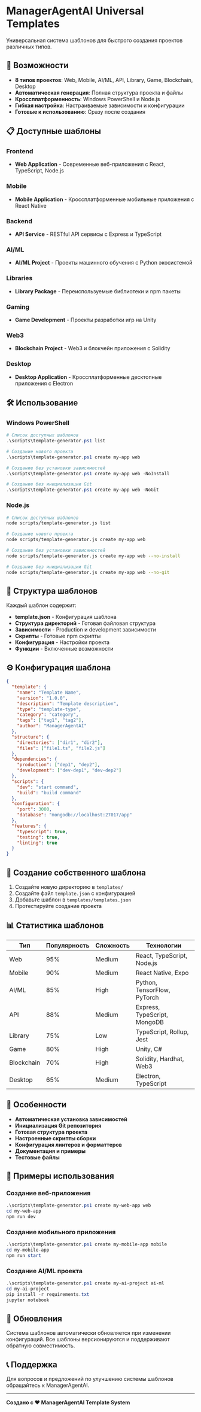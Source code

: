 # ManagerAgentAI Universal Templates

Универсальная система шаблонов для быстрого создания проектов различных типов.

## 🚀 Возможности

- **8 типов проектов**: Web, Mobile, AI/ML, API, Library, Game, Blockchain, Desktop
- **Автоматическая генерация**: Полная структура проекта и файлы
- **Кроссплатформенность**: Windows PowerShell и Node.js
- **Гибкая настройка**: Настраиваемые зависимости и конфигурации
- **Готовые к использованию**: Сразу после создания

## 📋 Доступные шаблоны

### Frontend
- **Web Application** - Современные веб-приложения с React, TypeScript, Node.js

### Mobile
- **Mobile Application** - Кроссплатформенные мобильные приложения с React Native

### Backend
- **API Service** - RESTful API сервисы с Express и TypeScript

### AI/ML
- **AI/ML Project** - Проекты машинного обучения с Python экосистемой

### Libraries
- **Library Package** - Переиспользуемые библиотеки и npm пакеты

### Gaming
- **Game Development** - Проекты разработки игр на Unity

### Web3
- **Blockchain Project** - Web3 и блокчейн приложения с Solidity

### Desktop
- **Desktop Application** - Кроссплатформенные десктопные приложения с Electron

## 🛠 Использование

### Windows PowerShell

```powershell
# Список доступных шаблонов
.\scripts\template-generator.ps1 list

# Создание нового проекта
.\scripts\template-generator.ps1 create my-app web

# Создание без установки зависимостей
.\scripts\template-generator.ps1 create my-app web -NoInstall

# Создание без инициализации Git
.\scripts\template-generator.ps1 create my-app web -NoGit
```

### Node.js

```bash
# Список доступных шаблонов
node scripts/template-generator.js list

# Создание нового проекта
node scripts/template-generator.js create my-app web

# Создание без установки зависимостей
node scripts/template-generator.js create my-app web --no-install

# Создание без инициализации Git
node scripts/template-generator.js create my-app web --no-git
```

## 📁 Структура шаблонов

Каждый шаблон содержит:

- **template.json** - Конфигурация шаблона
- **Структура директорий** - Готовая файловая структура
- **Зависимости** - Production и development зависимости
- **Скрипты** - Готовые npm скрипты
- **Конфигурация** - Настройки проекта
- **Функции** - Включенные возможности

## ⚙️ Конфигурация шаблона

```json
{
  "template": {
    "name": "Template Name",
    "version": "1.0.0",
    "description": "Template description",
    "type": "template-type",
    "category": "category",
    "tags": ["tag1", "tag2"],
    "author": "ManagerAgentAI"
  },
  "structure": {
    "directories": ["dir1", "dir2"],
    "files": ["file1.ts", "file2.js"]
  },
  "dependencies": {
    "production": ["dep1", "dep2"],
    "development": ["dev-dep1", "dev-dep2"]
  },
  "scripts": {
    "dev": "start command",
    "build": "build command"
  },
  "configuration": {
    "port": 3000,
    "database": "mongodb://localhost:27017/app"
  },
  "features": {
    "typescript": true,
    "testing": true,
    "linting": true
  }
}
```

## 🔧 Создание собственного шаблона

1. Создайте новую директорию в `templates/`
2. Создайте файл `template.json` с конфигурацией
3. Добавьте шаблон в `templates/templates.json`
4. Протестируйте создание проекта

## 📊 Статистика шаблонов

| Тип | Популярность | Сложность | Технологии |
|-----|-------------|-----------|------------|
| Web | 95% | Medium | React, TypeScript, Node.js |
| Mobile | 90% | Medium | React Native, Expo |
| AI/ML | 85% | High | Python, TensorFlow, PyTorch |
| API | 88% | Medium | Express, TypeScript, MongoDB |
| Library | 75% | Low | TypeScript, Rollup, Jest |
| Game | 80% | High | Unity, C# |
| Blockchain | 70% | High | Solidity, Hardhat, Web3 |
| Desktop | 65% | Medium | Electron, TypeScript |

## 🎯 Особенности

- **Автоматическая установка зависимостей**
- **Инициализация Git репозитория**
- **Готовая структура проекта**
- **Настроенные скрипты сборки**
- **Конфигурация линтеров и форматтеров**
- **Документация и примеры**
- **Тестовые файлы**

## 📝 Примеры использования

### Создание веб-приложения
```powershell
.\scripts\template-generator.ps1 create my-web-app web
cd my-web-app
npm run dev
```

### Создание мобильного приложения
```powershell
.\scripts\template-generator.ps1 create my-mobile-app mobile
cd my-mobile-app
npm run start
```

### Создание AI/ML проекта
```powershell
.\scripts\template-generator.ps1 create my-ai-project ai-ml
cd my-ai-project
pip install -r requirements.txt
jupyter notebook
```

## 🔄 Обновления

Система шаблонов автоматически обновляется при изменении конфигураций. Все шаблоны версионируются и поддерживают обратную совместимость.

## 📞 Поддержка

Для вопросов и предложений по улучшению системы шаблонов обращайтесь к ManagerAgentAI.

---

**Создано с ❤️ ManagerAgentAI Template System**
